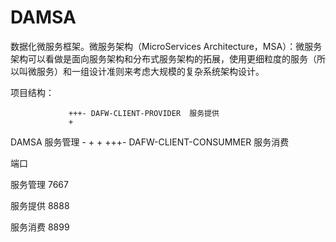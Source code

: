 # DAMSA
数据化微服务框架。微服务架构（MicroServices Architecture，MSA）：微服务架构可以看做是面向服务架构和分布式服务架构的拓展，使用更细粒度的服务（所以叫微服务）和一组设计准则来考虑大规模的复杂系统架构设计。

项目结构：

				 +++- DAFW-CLIENT-PROVIDER	服务提供
				 +
DAMSA 服务管理 - +
				 +
				 +++- DAFW-CLIENT-CONSUMMER	服务消费
				 

端口 

服务管理	7667

服务提供	8888

服务消费	8899

